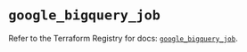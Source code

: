# `google_bigquery_job`

Refer to the Terraform Registry for docs: [`google_bigquery_job`](https://registry.terraform.io/providers/hashicorp/google/6.49.3/docs/resources/bigquery_job).
